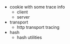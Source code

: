 - cookie with some trace info
  - client
  - server
- transport
  - http transport tracing
- hash
  - hash utilities


